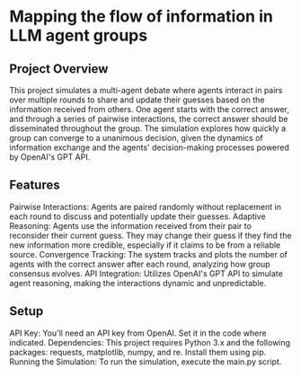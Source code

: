 # Mapping the flow of information in LLM agent groups
## Project Overview
This project simulates a multi-agent debate where agents interact in pairs over multiple rounds to share and update their guesses based on the information received from others. One agent starts with the correct answer, and through a series of pairwise interactions, the correct answer should be disseminated throughout the group. The simulation explores how quickly a group can converge to a unanimous decision, given the dynamics of information exchange and the agents' decision-making processes powered by OpenAI's GPT API.

## Features
Pairwise Interactions: Agents are paired randomly without replacement in each round to discuss and potentially update their guesses.
Adaptive Reasoning: Agents use the information received from their pair to reconsider their current guess. They may change their guess if they find the new information more credible, especially if it claims to be from a reliable source.
Convergence Tracking: The system tracks and plots the number of agents with the correct answer after each round, analyzing how group consensus evolves.
API Integration: Utilizes OpenAI's GPT API to simulate agent reasoning, making the interactions dynamic and unpredictable.

## Setup
API Key: You'll need an API key from OpenAI. Set it in the code where indicated.
Dependencies: This project requires Python 3.x and the following packages: requests, matplotlib, numpy, and re. Install them using pip.
Running the Simulation: To run the simulation, execute the main.py script.

